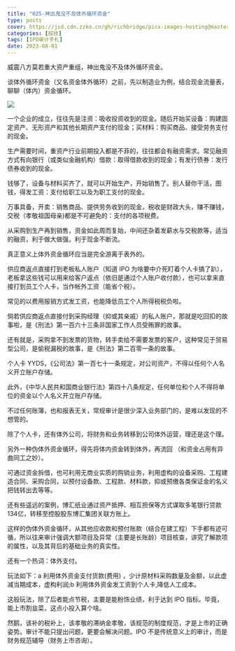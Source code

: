 ```yaml
---
title: "025-神出鬼没不及体外循环资金"
type: posts
cover: https://jsd.cdn.zzko.cn/gh/richbridge/picx-images-hosting@master/thumbnail/投技.jpg
categories: [投技]
tags: [IPO审计手札]
date: 2023-08-01
---
```

威震八方莫若重大资产重组，神出鬼没不及体外循环资金。

谈体外循环资金（又名资金体外循环）之前，先以制造业为例，结合现金流量表，聊聊（体内）资金循环。

![](https://img.richfan.site/ibank/IPO审计札记/025-神出鬼没不及体外循环资金.webp)

一个企业的成立，往往先是注资：吸收投资收到的现金。随后开始买设备：购建固定资产、无形资产和其他长期资产支付的现金；买材料：购买商品、接受劳务支付的现金。

生产需要时间，重资产行业前期投入都是不菲的，往往都会有融资需求。常见融资方式有向银行（或类似金融机构）借款：取得借款收到的现金；有发行债券：发行债券收到的现金。

钱够了，设备与材料买齐了，就可以开始生产，开始销售了。别人替你干活，图钱，得发工资：支付给职工以及为职工支付的现金。

万事具备，开卖：销售商品、提供劳务收到的现金，税收是财政大头，赚不赚钱，交税（孝敬祖国母亲)都是不可避免的：支付的各项税费。

从采购到生产再到销售，资金如此周而复始，中间还杂着发薪水与交税款等，适当的融资，利于做大做强，利于现金不断流。

真正意义上体外资金循环应当是完全游离于表外的。

供应商返点直接打到老板私人账户（知道 IPO 为啥要中介死盯着个人卡搞了趴），老板拿这些钱可以用来给客户返点（依旧是通过个人账户收付款），也可以拿来直接打到员工个人卡，当作帐外工资（能省个税）。

常见的以费用报销方式发工资，也能降低员工个人所得税税负啦。

倘若供应商返点直接付到采购经理（抑或其亲戚）的私人账户，那就是吃回扣的故事啦，是《刑法》第一百六十三条非国家工作人员受贿罪的故事。

还有就是，采购拿不到发票的货物，转手卖给不需要发票的客户，这种常见于贸易型公司，是偷税漏税的故事，是《刑法》第二百零一条的故事。

个人卡 YYDS，《公司法》第一百七十一条规定，对公司资产，不得以任何个人名义开立账户存储。

此外，《中华人民共和国商业银行法》第四十八条规定，任何单位和个人不得将单位的资金以个人名义开立账户存储。

不过任何账簿，也和报表无关，常规审计是很少深入业务部门的，是难以发现的不想管的。

除了个人卡，还有体外公司，将财务和业务转移到公司体外运营，理还是这个理。

另外一种伪体外资金循环，得先将体内资金转到体外，再流回 （和资金占用有异曲同工之妙）。

可通过资金拆借，也可利用无商业实质的购销业务，利用虚构的设备采购、工程建造合同、采购合同，以预付设备款、工程款、材料款，抑或预缴各类保证金的名义把钱转出去等等。

还有些遥远的案例，博汇纸业通过资产抵押、相互担保等方式谋取多笔银行贷款 134亿，转移至控股股东博汇集团关联方账上。

这样的伪体外资金循环，从其他应收款和预付账款（结合在建工程）下手都有迹可循，所以往来审计强调大额项目及异常（主要是长账龄）项目核查，讲究了解款项的属性，以及其背后的基础业务的真实性。

还有一个热词：体外支付。

玩法如下：a 利用体外资金支付货款(费用) ，少计原材料采购数量及金额，以此虚减当期成本，虚构利润;b 利用体外资金发工资到个人卡,降低人工成本。

这般玩法，除了后者能点节税，主要是能粉饰业绩，利于达到 IPO 指标。毕竟，能上市割韭菜，这点小投入算个啥。

然鹅，该补的税补上，该孝敬的滞纳金孝敬，该规范的制度规范，才是上市的正确姿势。审计不能只提出问题，更要会解决问题。IPO 不是传统意义上的审计，而是财务规范辅导（财务上市咨询）。